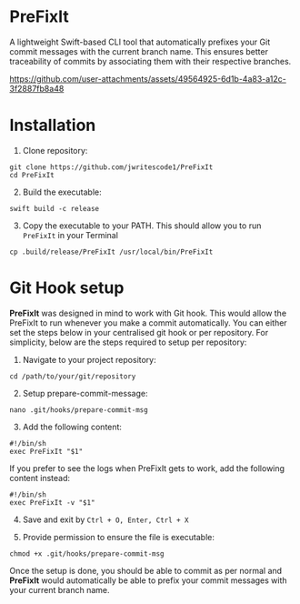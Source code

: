 # PreFixIt
A lightweight Swift-based CLI tool that automatically prefixes your Git commit messages with the current branch name. This ensures better traceability of commits by associating them with their respective branches.

https://github.com/user-attachments/assets/49564925-6d1b-4a83-a12c-3f2887fb8a48

# Installation

1. Clone repository:

```
git clone https://github.com/jwritescode1/PreFixIt
cd PreFixIt
```

2. Build the executable:

```
swift build -c release
```

3. Copy the executable to your PATH. This should allow you to run `PreFixIt` in your Terminal

```
cp .build/release/PreFixIt /usr/local/bin/PreFixIt
```

# Git Hook setup

**PreFixIt** was designed in mind to work with Git hook. This would allow the PreFixIt to run whenever you make a commit automatically. You can either set the steps below in your centralised git hook or per repository. For simplicity, below are the steps required to setup per repository:

1. Navigate to your project repository:

```
cd /path/to/your/git/repository
```

2. Setup prepare-commit-message:

```
nano .git/hooks/prepare-commit-msg
```

3. Add the following content:

```
#!/bin/sh
exec PreFixIt "$1"
```

If you prefer to see the logs when PreFixIt gets to work, add the following content instead:

```
#!/bin/sh
exec PreFixIt -v "$1"
```

4. Save and exit by `Ctrl + O, Enter, Ctrl + X`

5. Provide permission to ensure the file is executable:

```
chmod +x .git/hooks/prepare-commit-msg
```

Once the setup is done, you should be able to commit as per normal and **PreFixIt** would automatically be able to prefix your commit messages with your current branch name. 
